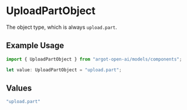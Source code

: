 # UploadPartObject

The object type, which is always `upload.part`.

## Example Usage

```typescript
import { UploadPartObject } from "argot-open-ai/models/components";

let value: UploadPartObject = "upload.part";
```

## Values

```typescript
"upload.part"
```